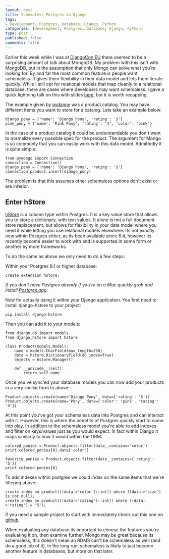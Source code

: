 ```yaml
--- 
layout: post
title: Schemaless Postgres in Django
tags: 
- Development, Postgres, Database, Django, Python
categories: [Development, Postgres, Database, Django, Python]
type: post
published: false
comments: false
---
```


Earlier this week while I was at [DjangoCon EU](http://lanyrd.com/2012/djangocon-europe/) there seemed to be a surprising amount of talk about MongoDB. My problem with this isn't with MongoDB, but in  the assumption that only Mongo can solve what you're looking for. By and far the most common feature is people want schemaless. It gives them flexibility in their data model and lets them iterate quickly. While I still opt for relational models that map cleanly to a relational database, there are cases where developers may want schemaless. I gave a quick lightning talk on this with slides [here](https://speakerdeck.com/u/craigkerstiens/p/django-and-hstore), but it is worth recapping.

The example given by [pydanny](http://www.twitter.com/pydanny) was a product catalog. You may have different items you want to store for a catalog. Lets take an example below:

    django_pony = {'name': 'Django Pony', 'rating': '5'}
    pink_pony = {'name': 'Pink Pony', 'rating': '4', 'color': 'pink'}

In the case of a product catalog it could be understandable you don't want to normalize every possible spec for the product. The argument for Mongo is so commonly that you can easily work with this data model. Admittedly it is quite simple:

    from pymongo import Connection
    connection = Connection()
    django_pony = {'name': 'Django Pony', 'rating': '5'}
    connection.product.insert(django_pony)

The problem is that this assumes other schemaless options don't exist or are inferior. 

## Enter hStore

[hStore](http://www.postgresql.org/docs/8.4/static/hstore.html) is a column type within Postgres. It is a key value store that allows you to store a dictionary, with text values. It alone is not a full document store replacement, but allows for flexibility in your data model where you need it while letting you use relational models elsewhere. Its not exactly new within Postgres either, as its been available since 8.4, however its recently become easier to work with and is supported in some form or another by more frameworks. 

To do the same as above we only need to do a few steps:

<!-- more -->

Within your Postgres 9.1 or higher database:

    create extension hstore;

*If you don't have Postgres already if you're on a Mac quickly grab and install [Postgres.app](http://postgresapp.com).* 

Now for actually using it within your Django application. You first need to install django-hstore to your project:

    pip install django-hstore

Then you can add it to your models:

	from django.db import models
	from django_hstore import hstore

	class Product(models.Model):
	    name = models.CharField(max_length=250)
	    data = hstore.DictionaryField(db_index=True)
	    objects = hstore.Manager()

	    def __unicode__(self):
	        return self.name
	
Once you've sync'ed your database models you can now add your products in a very similar form to above:

    Product.objects.create(name='Django Pony', data={'rating': '5'})
    Product.objects.create(name='Pony', data={'color': 'pink', 'rating': '4'})

At this point you've got your schemaless data into Postgres and can interact with it. However, this is where the benefits of Postgres quickly start to come into play. In addition to the schemaless model you're able to add indexes and filter on keys/values just as you would expect. In fact within Django it maps similarly to how it would within the ORM:

    colored_ponies = Product.objects.filter(data__contains='color')
    print colored_ponies[0].data['color']

    favorite_ponies = Product.objects.filter(data__contains={'rating': '5'})
    print colored_ponies[0]

To add indexes within postgres we could index on the same items that we're filtering above:

    create index on product(((data->'color')::int)) where ((data->'size') is not null);
    create index on product(((data->'rating')::int)) where ((data->'rating') = '5');

If you need a sample project to start with immediately check out this one on [github](https://github.com/craigkerstiens/hstore-demo).

When evaluating any database its important to choose the features you're evaluating it on, then examine further. Mongo may be great because its schemaless, this doesn't mean an RDMS can't be schemaless as well (and do a good job of it). In the long run, schemaless is likely to just become another feature in databases, but more on that later.